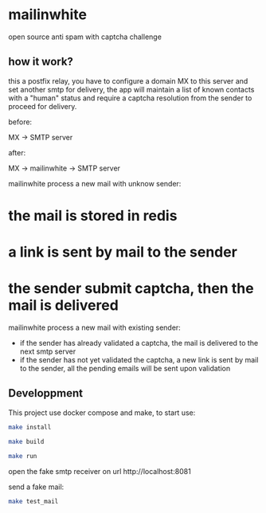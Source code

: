 # mailinwhite
open source anti spam with captcha challenge

## how it work?

this a postfix relay, you have to configure a domain MX to this server and set another smtp for delivery, the app will maintain a list of known contacts with a "human" status and require a captcha resolution from the sender to proceed for delivery.

before:

MX -> SMTP server


after:

MX -> mailinwhite -> SMTP server




mailinwhite process a new mail with unknow sender:

# the mail is stored in redis
# a link is sent by mail to the sender
# the sender submit captcha, then the mail is delivered

mailinwhite process a new mail with existing sender:

* if the sender has already validated a captcha, the mail is delivered to the next smtp server
* if the sender has not yet validated the captcha, a new link is sent by mail to the sender, all the pending emails will be sent upon validation


## Developpment

This project use docker compose and make, to start use:

```bash
make install

make build

make run

```

open the fake smtp receiver on url http://localhost:8081

send a fake mail:

```bash
make test_mail
```

